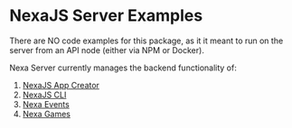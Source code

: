 # NexaJS Server Examples

There are NO code examples for this package, as it it meant to run on the server from an API node (either via NPM or Docker).

Nexa Server currently manages the backend functionality of:
1. [NexaJS App Creator](/create)
2. [NexaJS CLI](/cli)
3. [Nexa Events](https://github.com/avasdao/nexa-events)
4. [Nexa Games](https://github.com/avasdao/nexa-games)
